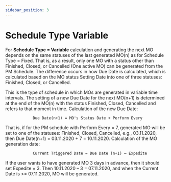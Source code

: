 ```yaml
---
sidebar_position: 3
---
```


# Schedule Type Variable

For **Schedule Type = Variable** calculation and generating the next MO depends on the same statuses of the last generated MO(n) as for Schedule Type = Fixed. That is, as a result, only one MO with a status other than Finished, Closed, or Cancelled (One active MO) can be generated from the PM Schedule. The difference occurs in how Due Date is calculated, which is calculated based on the MO status Setting Date into one of three statuses: Finished, Closed, or Cancelled.

This is the type of schedule in which MOs are generated in variable time intervals. The setting of a new Due Date for the next MO(n+1) is determined at the end of the MO(n) with the status Finished, Closed, Cancelled and refers to that moment in time.
Calculation of the new Due Date:

```text
            Due Date(n+1) = MO's Status Date + Perform Every
```

That is, if for the PM schedule with Perform Every = 7, generated MO will be set to one of the statuses: Finished, Closed, Cancelled, e.g., 03.11.2020, then Due Date(n+1) = 03.11.2020 + 7 = 10.11.2020.
Calculation of the MO generation date:

```text
            Current Triggered Date = Due Date (n+1) – Expedite
```

If the user wants to have generated MO 3 days in advance, then it should set Expedite = 3. Then 10.11.2020 – 3 = 07.11.2020, and when the Current Date is >= 07.11.2020, MO will be generated.
